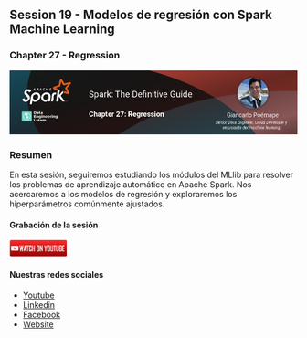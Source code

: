 ## Session 19 - Modelos de regresión con Spark Machine Learning
### Chapter 27 - Regression

![Banner Session 19](../../assets/banner_session_19.png)

### Resumen
En esta sesión, seguiremos estudiando los módulos del MLlib para resolver los problemas de aprendizaje automático en Apache Spark. Nos acercaremos a los modelos de regresión y exploraremos los hiperparámetros comúnmente ajustados.

#### Grabación de la sesión
[![Watch Session 19](../../assets/youtube.png)](https://www.youtube.com/watch?v=mHfXzC0OG4U)


#### Nuestras redes sociales
* [Youtube](https://www.youtube.com/channel/UCqFCoUEvxR23ymmih0GD7mQ?sub_confirmation=1 'Subscríbate al canal')
* [Linkedin](https://www.linkedin.com/company/data-engineering-latam/ 'Síganos en Linkedin')
* [Facebook](https://www.facebook.com/dataengineeringlatam/ 'Síganos en Facebook')
* [Website](https://expy.bio/dataengineeringlatam 'Nuestro website')
